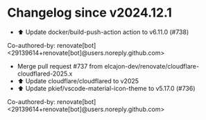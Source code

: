 # Changelog since v2024.12.1
- ⬆️ Update docker/build-push-action action to v6.11.0 (#738)

Co-authored-by: renovate[bot] <29139614+renovate[bot]@users.noreply.github.com> 
- Merge pull request #737 from elcajon-dev/renovate/cloudflare-cloudflared-2025.x 
- ⬆️ Update cloudflare/cloudflared to v2025 
- ⬆️ Update pkief/vscode-material-icon-theme to v5.17.0 (#736)

Co-authored-by: renovate[bot] <29139614+renovate[bot]@users.noreply.github.com> 
